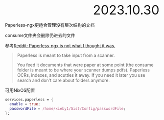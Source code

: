 <div style="text-align:right; font-size:3em;">2023.10.30</div>

Paperless-ngx更适合管理没有层次结构的文档

consume文件夹会删除仍进去的文件

参考[Reddit: Paperless-ngx is not what I thought it was.](https://www.reddit.com/r/selfhosted/comments/vxqvh9/paperlessngx_is_not_what_i_thought_it_was/)

> Paperless is meant to take input from a scanner.
>
> You feed it documents that were paper at some point (the consume folder is meant to be where your scanner dumps pdfs). Paperless OCRs, indexes, and scuttles it away. If you need it later you use search and don't care about folders anymore.

可用NixOS配置

```nix
services.paperless = {
  enable = true;
  passwordFile = /home/xieby1/Gist/Config/passwordFile;
};
```
